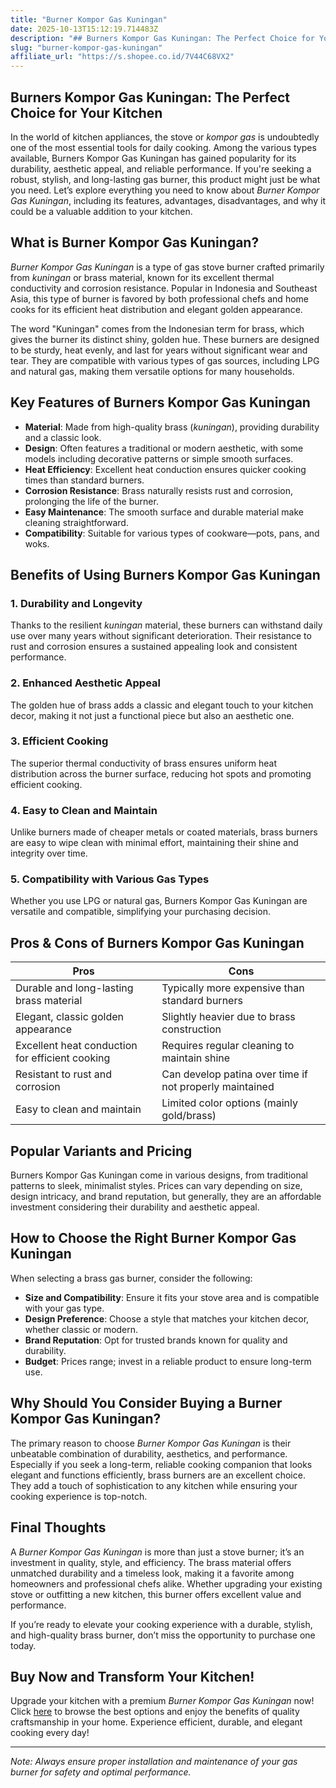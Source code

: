 ```yaml
---
title: "Burner Kompor Gas Kuningan"
date: 2025-10-13T15:12:19.714483Z
description: "## Burners Kompor Gas Kuningan: The Perfect Choice for Your Kitchen..."
slug: "burner-kompor-gas-kuningan"
affiliate_url: "https://s.shopee.co.id/7V44C68VX2"
---
```

## Burners Kompor Gas Kuningan: The Perfect Choice for Your Kitchen

In the world of kitchen appliances, the stove or *kompor gas* is undoubtedly one of the most essential tools for daily cooking. Among the various types available, Burners Kompor Gas Kuningan has gained popularity for its durability, aesthetic appeal, and reliable performance. If you're seeking a robust, stylish, and long-lasting gas burner, this product might just be what you need. Let’s explore everything you need to know about *Burner Kompor Gas Kuningan*, including its features, advantages, disadvantages, and why it could be a valuable addition to your kitchen.

## What is Burner Kompor Gas Kuningan?

*Burner Kompor Gas Kuningan* is a type of gas stove burner crafted primarily from *kuningan* or brass material, known for its excellent thermal conductivity and corrosion resistance. Popular in Indonesia and Southeast Asia, this type of burner is favored by both professional chefs and home cooks for its efficient heat distribution and elegant golden appearance.

The word "Kuningan" comes from the Indonesian term for brass, which gives the burner its distinct shiny, golden hue. These burners are designed to be sturdy, heat evenly, and last for years without significant wear and tear. They are compatible with various types of gas sources, including LPG and natural gas, making them versatile options for many households.

## Key Features of Burners Kompor Gas Kuningan

- **Material**: Made from high-quality brass (*kuningan*), providing durability and a classic look.
- **Design**: Often features a traditional or modern aesthetic, with some models including decorative patterns or simple smooth surfaces.
- **Heat Efficiency**: Excellent heat conduction ensures quicker cooking times than standard burners.
- **Corrosion Resistance**: Brass naturally resists rust and corrosion, prolonging the life of the burner.
- **Easy Maintenance**: The smooth surface and durable material make cleaning straightforward.
- **Compatibility**: Suitable for various types of cookware—pots, pans, and woks.

## Benefits of Using Burners Kompor Gas Kuningan

### 1. Durability and Longevity

Thanks to the resilient *kuningan* material, these burners can withstand daily use over many years without significant deterioration. Their resistance to rust and corrosion ensures a sustained appealing look and consistent performance.

### 2. Enhanced Aesthetic Appeal

The golden hue of brass adds a classic and elegant touch to your kitchen decor, making it not just a functional piece but also an aesthetic one.

### 3. Efficient Cooking

The superior thermal conductivity of brass ensures uniform heat distribution across the burner surface, reducing hot spots and promoting efficient cooking.

### 4. Easy to Clean and Maintain

Unlike burners made of cheaper metals or coated materials, brass burners are easy to wipe clean with minimal effort, maintaining their shine and integrity over time.

### 5. Compatibility with Various Gas Types

Whether you use LPG or natural gas, Burners Kompor Gas Kuningan are versatile and compatible, simplifying your purchasing decision.

## Pros & Cons of Burners Kompor Gas Kuningan

| Pros                                              | Cons                                              |
|---------------------------------------------------|---------------------------------------------------|
| Durable and long-lasting brass material         | Typically more expensive than standard burners  |
| Elegant, classic golden appearance               | Slightly heavier due to brass construction     |
| Excellent heat conduction for efficient cooking| Requires regular cleaning to maintain shine  |
| Resistant to rust and corrosion                  | Can develop patina over time if not properly maintained |
| Easy to clean and maintain                      | Limited color options (mainly gold/brass)   |

## Popular Variants and Pricing

Burners Kompor Gas Kuningan come in various designs, from traditional patterns to sleek, minimalist styles. Prices can vary depending on size, design intricacy, and brand reputation, but generally, they are an affordable investment considering their durability and aesthetic appeal.

## How to Choose the Right Burner Kompor Gas Kuningan

When selecting a brass gas burner, consider the following:

- **Size and Compatibility**: Ensure it fits your stove area and is compatible with your gas type.
- **Design Preference**: Choose a style that matches your kitchen decor, whether classic or modern.
- **Brand Reputation**: Opt for trusted brands known for quality and durability.
- **Budget**: Prices range; invest in a reliable product to ensure long-term use.

## Why Should You Consider Buying a Burner Kompor Gas Kuningan?

The primary reason to choose *Burner Kompor Gas Kuningan* is their unbeatable combination of durability, aesthetics, and performance. Especially if you seek a long-term, reliable cooking companion that looks elegant and functions efficiently, brass burners are an excellent choice. They add a touch of sophistication to any kitchen while ensuring your cooking experience is top-notch.

## Final Thoughts

A *Burner Kompor Gas Kuningan* is more than just a stove burner; it’s an investment in quality, style, and efficiency. The brass material offers unmatched durability and a timeless look, making it a favorite among homeowners and professional chefs alike. Whether upgrading your existing stove or outfitting a new kitchen, this burner offers excellent value and performance.

If you’re ready to elevate your cooking experience with a durable, stylish, and high-quality brass burner, don’t miss the opportunity to purchase one today.

## Buy Now and Transform Your Kitchen!

Upgrade your kitchen with a premium *Burner Kompor Gas Kuningan* now! Click [here](https://s.shopee.co.id/7V44C68VX2) to browse the best options and enjoy the benefits of quality craftsmanship in your home. Experience efficient, durable, and elegant cooking every day!

---

*Note: Always ensure proper installation and maintenance of your gas burner for safety and optimal performance.*